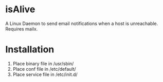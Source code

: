 # isAlive
A Linux Daemon to send email notifications when a host is unreachable. Requires mailx.

# Installation
1. Place binary file in /usr/sbin/
2. Place conf file in /etc/default/
3. Place service file in /etc/init.d/
